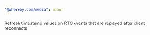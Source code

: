 ```yaml
---
"@whereby.com/media": minor
---
```


Refresh timestamp values on RTC events that are replayed after client reconnects
